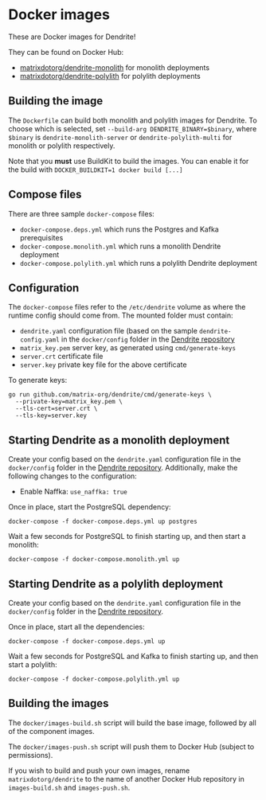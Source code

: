 # Docker images

These are Docker images for Dendrite!

They can be found on Docker Hub:

- [matrixdotorg/dendrite-monolith](https://hub.docker.com/r/matrixdotorg/dendrite-monolith) for monolith deployments
- [matrixdotorg/dendrite-polylith](https://hub.docker.com/r/matrixdotorg/dendrite-polylith) for polylith deployments

## Building the image

The `Dockerfile` can build both monolith and polylith images for Dendrite.
To choose which is selected, set `--build-arg DENDRITE_BINARY=$binary`,
where `$binary` is `dendrite-monolith-server` or `dendrite-polylith-multi`
for monolith or polylith respectively.

Note that you **must** use BuildKit to build the images. You can enable
it for the build with `DOCKER_BUILDKIT=1 docker build [...]`

## Compose files

There are three sample `docker-compose` files:

- `docker-compose.deps.yml` which runs the Postgres and Kafka prerequisites
- `docker-compose.monolith.yml` which runs a monolith Dendrite deployment
- `docker-compose.polylith.yml` which runs a polylith Dendrite deployment

## Configuration

The `docker-compose` files refer to the `/etc/dendrite` volume as where the
runtime config should come from. The mounted folder must contain:

- `dendrite.yaml` configuration file (based on the sample `dendrite-config.yaml`
   in the `docker/config` folder in the [Dendrite repository](https://github.com/matrix-org/dendrite)
- `matrix_key.pem` server key, as generated using `cmd/generate-keys`
- `server.crt` certificate file
- `server.key` private key file for the above certificate

To generate keys:

```
go run github.com/matrix-org/dendrite/cmd/generate-keys \
  --private-key=matrix_key.pem \
  --tls-cert=server.crt \
  --tls-key=server.key
```

## Starting Dendrite as a monolith deployment

Create your config based on the `dendrite.yaml` configuration file in the `docker/config`
folder in the [Dendrite repository](https://github.com/matrix-org/dendrite). Additionally,
make the following changes to the configuration:

- Enable Naffka: `use_naffka: true`

Once in place, start the PostgreSQL dependency:

```
docker-compose -f docker-compose.deps.yml up postgres
```

Wait a few seconds for PostgreSQL to finish starting up, and then start a monolith:

```
docker-compose -f docker-compose.monolith.yml up
```

## Starting Dendrite as a polylith deployment

Create your config based on the `dendrite.yaml` configuration file in the `docker/config`
folder in the [Dendrite repository](https://github.com/matrix-org/dendrite).

Once in place, start all the dependencies:

```
docker-compose -f docker-compose.deps.yml up
```

Wait a few seconds for PostgreSQL and Kafka to finish starting up, and then start a polylith:

```
docker-compose -f docker-compose.polylith.yml up
```

## Building the images

The `docker/images-build.sh` script will build the base image, followed by
all of the component images.

The `docker/images-push.sh` script will push them to Docker Hub (subject
to permissions).

If you wish to build and push your own images, rename `matrixdotorg/dendrite` to
the name of another Docker Hub repository in `images-build.sh` and `images-push.sh`.
